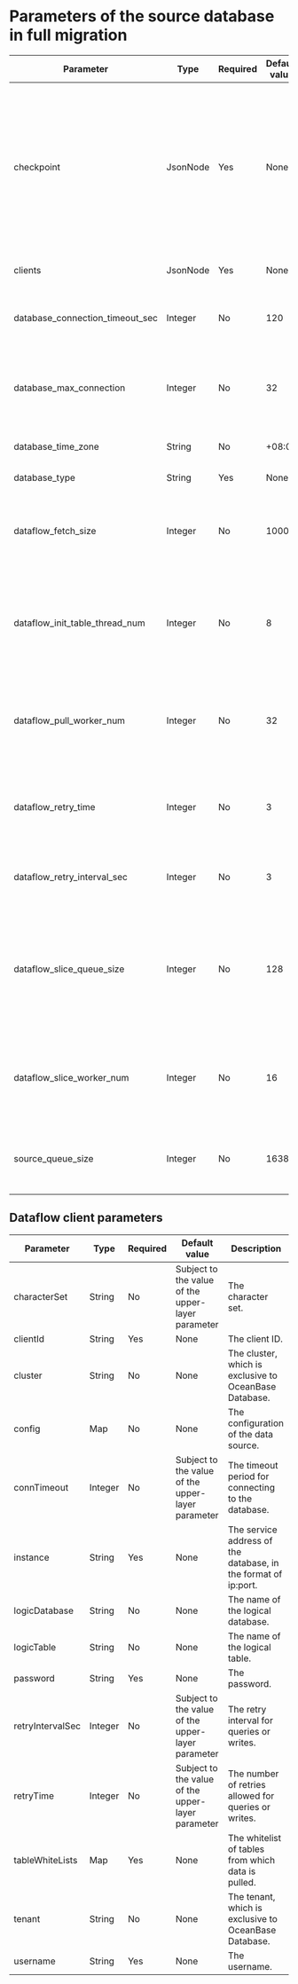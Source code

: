 Parameters of the source database in full migration 
========================================================================




|            Parameter            |   Type   | Required | Default value |                                                                                                                                        Description                                                                                                                                        |
|---------------------------------|----------|----------|---------------|-------------------------------------------------------------------------------------------------------------------------------------------------------------------------------------------------------------------------------------------------------------------------------------------|
| checkpoint                      | JsonNode | Yes      | None          | The checkpoint. The format is as follows: ```json { "ClientId": { "databaseName": "", "tableName": "", "value": { "col1": "val", "col2": "val" }, "syncedCount": The number of destination databases to which data is synchronized. }, ... } ```  |
| clients                         | JsonNode | Yes      | None          | The clients, in the format of a JSON list.                                                                                                                                                                                                                                                |
| database_connection_timeout_sec | Integer  | No       | 120           | The connection timeout period for each JDBC client in the database.                                                                                                                                                                                                                       |
| database_max_connection         | Integer  | No       | 32            | The maximum number of connections allowed for each JDBC client in the database.                                                                                                                                                                                                           |
| database_time_zone              | String   | No       | +08:00        | The time zone set in connections.                                                                                                                                                                                                                                                         |
| database_type                   | String   | Yes      | None          | The type of the database.                                                                                                                                                                                                                                                                 |
| dataflow_fetch_size             | Integer  | No       | 1000          | The size of data pulled at a time, which may increase based on the number of source databases.                                                                                                                                                                                            |
| dataflow_init_table_thread_num  | Integer  | No       | 8             | The number of worker thread pools for initializing tables.  The values of the core and max parameters are the same.                                                                                                                                                       |
| dataflow_pull_worker_num        | Integer  | No       | 32            | The number of worker thread pools for pulling data.  The values of the core and max parameters are the same.                                                                                                                                                              |
| dataflow_retry_time             | Integer  | No       | 3             | The number of retries for requesting a database operation. The default value is 3.                                                                                                                                                                                                        |
| dataflow_retry_interval_sec     | Integer  | No       | 3             | The retry interval. The default value is 3, indicating 3 seconds.                                                                                                                                                                                                                         |
| dataflow_slice_queue_size       | Integer  | No       | 128           | The size of the dataflow slice queue, which increases based on the number of sources. The value of this parameter must be greater than 0.                                                                                                                                                 |
| dataflow_slice_worker_num       | Integer  | No       | 16            | The number of worker thread pools for sharding tables.  The values of the core and max parameters are the same.                                                                                                                                                           |
| source_queue_size               | Integer  | No       | 16384         | The maximum number of messages in a queue on the source database side.                                                                                                                                                                                                                    |



Dataflow client parameters 
-----------------------------------------------



|    Parameter     |  Type   | Required |                   Default value                   |                          Description                           |
|------------------|---------|----------|---------------------------------------------------|----------------------------------------------------------------|
| characterSet     | String  | No       | Subject to the value of the upper-layer parameter | The character set.                                             |
| clientId         | String  | Yes      | None                                              | The client ID.                                                 |
| cluster          | String  | No       | None                                              | The cluster, which is exclusive to OceanBase Database.         |
| config           | Map     | No       | None                                              | The configuration of the data source.                          |
| connTimeout      | Integer | No       | Subject to the value of the upper-layer parameter | The timeout period for connecting to the database.             |
| instance         | String  | Yes      | None                                              | The service address of the database, in the format of ip:port. |
| logicDatabase    | String  | No       | None                                              | The name of the logical database.                              |
| logicTable       | String  | No       | None                                              | The name of the logical table.                                 |
| password         | String  | Yes      | None                                              | The password.                                                  |
| retryIntervalSec | Integer | No       | Subject to the value of the upper-layer parameter | The retry interval for queries or writes.                      |
| retryTime        | Integer | No       | Subject to the value of the upper-layer parameter | The number of retries allowed for queries or writes.           |
| tableWhiteLists  | Map     | Yes      | None                                              | The whitelist of tables from which data is pulled.             |
| tenant           | String  | No       | None                                              | The tenant, which is exclusive to OceanBase Database.          |
| username         | String  | Yes      | None                                              | The username.                                                  |



